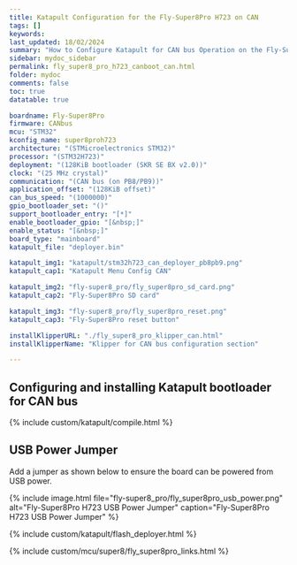 ```yaml
---
title: Katapult Configuration for the Fly-Super8Pro H723 on CAN
tags: []
keywords: 
last_updated: 18/02/2024
summary: "How to Configure Katapult for CAN bus Operation on the Fly-Super8Pro H723"
sidebar: mydoc_sidebar
permalink: fly_super8_pro_h723_canboot_can.html
folder: mydoc
comments: false
toc: true
datatable: true

boardname: Fly-Super8Pro
firmware: CANbus
mcu: "STM32"
kconfig_name: super8proh723
architecture: "(STMicroelectronics STM32)"
processor: "(STM32H723)"
deployment: "(128KiB bootloader (SKR SE BX v2.0))"
clock: "(25 MHz crystal)"
communication: "(CAN bus (on PB8/PB9))"
application_offset: "(128KiB offset)"
can_bus_speed: "(1000000)"
gpio_bootloader_set: "()"
support_bootloader_entry: "[*]"
enable_bootloader_gpio: "[&nbsp;]"
enable_status: "[&nbsp;]"
board_type: "mainboard"
katapult_file: "deployer.bin"

katapult_img1: "katapult/stm32h723_can_deployer_pb8pb9.png"
katapult_cap1: "Katapult Menu Config CAN"

katapult_img2: "fly-super8_pro/fly_super8pro_sd_card.png"
katapult_cap2: "Fly-Super8Pro SD card"

katapult_img3: "fly-super8_pro/fly_super8pro_reset.png"
katapult_cap3: "Fly-Super8Pro reset button"

installKlipperURL: "./fly_super8_pro_klipper_can.html"
installKlipperName: "Klipper for CAN bus configuration section"

---
```


## Configuring and installing Katapult bootloader for CAN bus

{% include custom/katapult/compile.html %}

## USB Power Jumper

Add a jumper as shown below to ensure the board can be powered from USB power.  

{% include image.html file="fly-super8_pro/fly_super8pro_usb_power.png" alt="Fly-Super8Pro H723 USB Power Jumper" caption="Fly-Super8Pro H723 USB Power Jumper" %}

{% include custom/katapult/flash_deployer.html %}

{% include custom/mcu/super8/fly_super8pro_links.html %}
